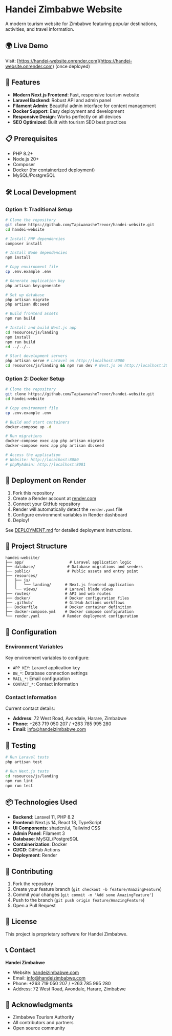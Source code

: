 # Handei Zimbabwe Website

A modern tourism website for Zimbabwe featuring popular destinations, activities, and travel information.

## 🌍 Live Demo

Visit: [https://handei-website.onrender.com](https://handei-website.onrender.com) (once deployed)

## 🚀 Features

- **Modern Next.js Frontend**: Fast, responsive tourism website
- **Laravel Backend**: Robust API and admin panel
- **Filament Admin**: Beautiful admin interface for content management
- **Docker Support**: Easy deployment and development
- **Responsive Design**: Works perfectly on all devices
- **SEO Optimized**: Built with tourism SEO best practices

## 📋 Prerequisites

- PHP 8.2+
- Node.js 20+
- Composer
- Docker (for containerized deployment)
- MySQL/PostgreSQL

## 🛠️ Local Development

### Option 1: Traditional Setup

```bash
# Clone the repository
git clone https://github.com/TapiwanasheTrevor/handei-website.git
cd handei-website

# Install PHP dependencies
composer install

# Install Node dependencies
npm install

# Copy environment file
cp .env.example .env

# Generate application key
php artisan key:generate

# Set up database
php artisan migrate
php artisan db:seed

# Build frontend assets
npm run build

# Install and build Next.js app
cd resources/js/landing
npm install
npm run build
cd ../../..

# Start development servers
php artisan serve # Laravel on http://localhost:8000
cd resources/js/landing && npm run dev # Next.js on http://localhost:3000
```

### Option 2: Docker Setup

```bash
# Clone the repository
git clone https://github.com/TapiwanasheTrevor/handei-website.git
cd handei-website

# Copy environment file
cp .env.example .env

# Build and start containers
docker-compose up -d

# Run migrations
docker-compose exec app php artisan migrate
docker-compose exec app php artisan db:seed

# Access the application
# Website: http://localhost:8080
# phpMyAdmin: http://localhost:8081
```

## 🚀 Deployment on Render

1. Fork this repository
2. Create a Render account at [render.com](https://render.com)
3. Connect your GitHub repository
4. Render will automatically detect the `render.yaml` file
5. Configure environment variables in Render dashboard
6. Deploy!

See [DEPLOYMENT.md](DEPLOYMENT.md) for detailed deployment instructions.

## 📁 Project Structure

```
handei-website/
├── app/                    # Laravel application logic
├── database/              # Database migrations and seeders
├── public/                # Public assets and entry point
├── resources/
│   ├── js/
│   │   └── landing/      # Next.js frontend application
│   └── views/            # Laravel blade views
├── routes/               # API and web routes
├── docker/               # Docker configuration files
├── .github/              # GitHub Actions workflows
├── Dockerfile            # Docker container definition
├── docker-compose.yml    # Docker compose configuration
└── render.yaml          # Render deployment configuration
```

## 🔧 Configuration

### Environment Variables

Key environment variables to configure:

- `APP_KEY`: Laravel application key
- `DB_*`: Database connection settings
- `MAIL_*`: Email configuration
- `CONTACT_*`: Contact information

### Contact Information

Current contact details:
- **Address**: 72 West Road, Avondale, Harare, Zimbabwe
- **Phone**: +263 719 050 207 / +263 785 995 280
- **Email**: info@handeizimbabwe.com

## 🧪 Testing

```bash
# Run Laravel tests
php artisan test

# Run Next.js tests
cd resources/js/landing
npm run lint
npm run test
```

## 📦 Technologies Used

- **Backend**: Laravel 11, PHP 8.2
- **Frontend**: Next.js 14, React 18, TypeScript
- **UI Components**: shadcn/ui, Tailwind CSS
- **Admin Panel**: Filament 3
- **Database**: MySQL/PostgreSQL
- **Containerization**: Docker
- **CI/CD**: GitHub Actions
- **Deployment**: Render

## 🤝 Contributing

1. Fork the repository
2. Create your feature branch (`git checkout -b feature/AmazingFeature`)
3. Commit your changes (`git commit -m 'Add some AmazingFeature'`)
4. Push to the branch (`git push origin feature/AmazingFeature`)
5. Open a Pull Request

## 📝 License

This project is proprietary software for Handei Zimbabwe.

## 📞 Contact

**Handei Zimbabwe**
- Website: [handeizimbabwe.com](https://handeizimbabwe.com)
- Email: info@handeizimbabwe.com
- Phone: +263 719 050 207 / +263 785 995 280
- Address: 72 West Road, Avondale, Harare, Zimbabwe

## 🙏 Acknowledgments

- Zimbabwe Tourism Authority
- All contributors and partners
- Open source community